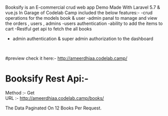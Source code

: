 Booksify is an E-commercial crud web app Demo Made With Laravel 5.7 & vue.js In Garage of Codelab Camp included the below features:-
-crud operations for the models book & user
-admin panal to manage and view the orders , users , admins
-users authentication 
-ability to add the items to cart
-Restful get api to fetch the all books 
- admin authentication & super admin authorization to the dashboard
<br/>

#preview
check it here:- http://ameerdhiaa.codelab.camp/ <br/>

 # Booksify Rest Api:-
 Method :- Get <br/> 
 URL :- http://ameerdhiaa.codelab.camp/books/ <br />
 
 The Data Paginated On 12 Books Per Request. <br/>
 
 

